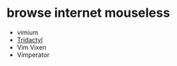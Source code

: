# browse internet mouseless

- vimium
- [Tridactyl](https://github.com/tridactyl/tridactyl)
- Vim Vixen
- Vimperator

 

